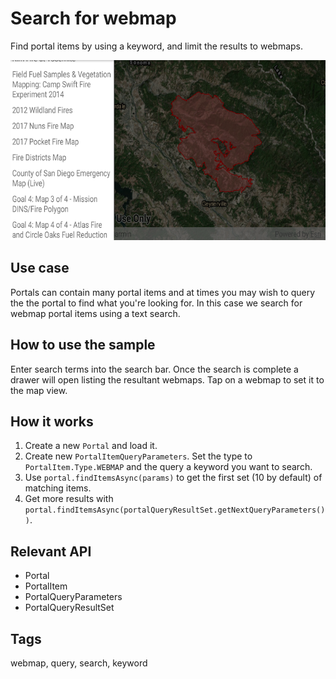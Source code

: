# Search for webmap

Find portal items by using a keyword, and limit the results to webmaps.

![Search for webmap App](search-for-webmap.png)

## Use case

Portals can contain many portal items and at times you may wish to query
the the portal to find what you're looking for. In this case we search
for webmap portal items using a text search.

## How to use the sample

Enter search terms into the search bar. Once the search is complete a
drawer will open listing the resultant webmaps. Tap on a webmap to set
it to the map view.

## How it works

1. Create a new `Portal` and load it.
2. Create new `PortalItemQueryParameters`. Set the type to
   `PortalItem.Type.WEBMAP` and the query a keyword you want to search.
3. Use `portal.findItemsAsync(params)` to get the first set (10 by
   default) of matching items.
4. Get more results with
   `portal.findItemsAsync(portalQueryResultSet.getNextQueryParameters())`.


## Relevant API

* Portal
* PortalItem
* PortalQueryParameters
* PortalQueryResultSet

## Tags

webmap, query, search, keyword
